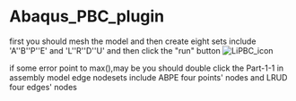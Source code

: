 # Abaqus_PBC_plugin
first you should mesh the model and then create eight sets include 'A''B''P''E' and 'L''R''D''U' and then click the "run" button 
![LiPBC_icon](https://user-images.githubusercontent.com/25791476/196447036-6da9ad7d-bfe2-45f6-9f48-62d96bbd29a9.png)

if some error point to max(),may be you should double click the Part-1-1 in assembly model
edge nodesets include ABPE four points' nodes and LRUD four edges' nodes
